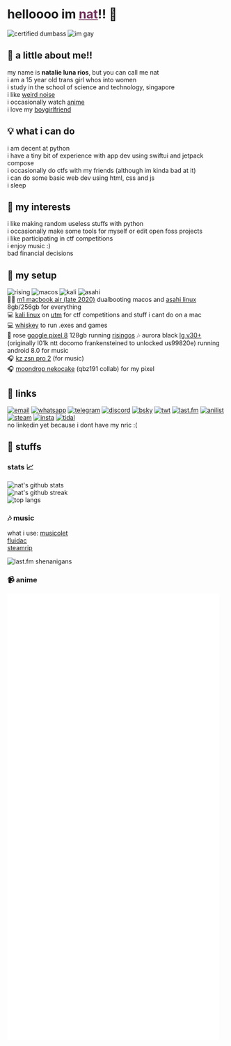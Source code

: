 # helloooo im <a href="https://en.pronouns.page/@ellipticobj" style="color:#70305a;">nat</a>!! 💖  
![certified dumbass](https://img.shields.io/badge/she%2fher-b33b72?style=for-the-badge&logoColor=white&labelcolor=black) ![im gay](https://img.shields.io/badge/transfem_lesbian-b33b72?style=for-the-badge&logoColor=white&labelcolor=black)  

## 🌸 a little about me!!  
my name is **natalie luna rios**, but you can call me nat  
i am a 15 year old trans girl whos into women  
i study in the school of science and technology, singapore  
i like [weird noise](https://www.last.fm/user/ellipticobj/)  
i occasionally watch [anime](https://anilist.co/user/ellipticobj/)  
i love my [boygirlfriend](https://en.pronouns.page/@audhdom)

## 💡 what i can do  
i am decent at python  
i have a tiny bit of experience with app dev using swiftui and jetpack compose  
i occasionally do ctfs with my friends (although im kinda bad at it)  
i can do some basic web dev using html, css and js  
i sleep  

## 💫 my interests
i like making random useless stuffs with python  
i occasionally make some tools for myself or edit open foss projects  
i like participating in ctf competitions  
i enjoy music :)  
bad financial decisions  

## 🔌 my setup  
![rising](https://img.shields.io/badge/RisingOS-b33b72?style=for-the-badge&logoColor=white) ![macos](https://img.shields.io/badge/mac%20os-b33b72?style=for-the-badge&logo=apple&logoColor=white) ![kali](https://img.shields.io/badge/Kali_Linux-b33b72?style=for-the-badge&logo=kali-linux&logoColor=white) ![asahi](https://img.shields.io/badge/fedora_asahi-b33b72?style=for-the-badge&logo=fedora-linux&logoColor=white)  
👩‍💻 [m1 macbook air (late 2020)](https://support.apple.com/kb/SP825?locale=en_SG) dualbooting macos and [asahi linux](https://alx.sh/) 8gb/256gb for everything  
💻 [kali linux](https://www.kali.org/) on [utm](https://getutm.app/) for ctf competitions and stuff i cant do on a mac  
💻 [whiskey](https://getwhisky.app/) to run .exes and games  
📱 rose [google pixel 8](https://www.gsmarena.com/google_pixel_8-12546.php) 128gb running [risingos](https://github.com/RisingTechOSS/android)
🎶 aurora black [lg v30+](https://www.gsmarena.com/lg_v30-8712.php#us998) (originally l01k ntt docomo frankensteined to unlocked us99820e) running android 8.0 for music  
🎧 [kz zsn pro 2](https://kz-audio.com/kz-zsn-pro-2.html) (for music)  
🎧 [moondrop nekocake](https://moondroplab.com/en/products/nekocake) (qbz191 collab) for my pixel

## 🔗 links
[![email](https://img.shields.io/badge/Gmail-b33b72?style=for-the-badge&logo=gmail&logoColor=white)](mailto:ellipticobj@gmail.com)
[![whatsapp](https://img.shields.io/badge/WhatsApp-b33b72?style=for-the-badge&logo=whatsapp&logoColor=white)](https://wa.link/9gh6go)
[![telegram](https://img.shields.io/badge/Telegram-b33b72?style=for-the-badge&logo=telegram&logoColor=white)](http://t.me/ellipticobj)
[![discord](https://img.shields.io/badge/Discord-b33b72?style=for-the-badge&logo=discord&logoColor=white)](http://discordapp.com/users/973943523655164032)
[![bsky](https://img.shields.io/badge/Bluesky-b33b72?logo=bluesky&logoColor=fff&style=for-the-badge)](http://xfz.bsky.social)
[![twt](https://img.shields.io/badge/Twitter-b33b72?style=for-the-badge&logo=twitter&logoColor=white)](http:?/twitter.com/ellipticobj)
[![last.fm](https://img.shields.io/badge/last.fm-b33b72?style=for-the-badge&logo=last.fm&logoColor=white)](http://last.fm/user/ellipticobj)
[![anilist](https://img.shields.io/badge/AniList-b33b72?style=for-the-badge&logo=AniList&logoColor=white)](http://anilist.co/user/ellipticobj)
[![steam](https://img.shields.io/badge/Steam-b33b72?style=for-the-badge&logo=steam&logoColor=white)](http://steamcommunity.com/id/ellipticobj)
[![insta](https://img.shields.io/badge/Instagram-b33b72?style=for-the-badge&logo=instagram&logoColor=white)](http://instagram.com/ellipticobjs)
[![tidal](https://img.shields.io/badge/Tidal-b33b72?style=for-the-badge&logo=Tidal&logoColor=white)](https://listen.tidal.com/user/201427455)  
no linkedin yet because i dont have my nric :(  

[comment]: <> (icons from https://github.com/alexandresanlim/Badges4-README.md-Profile)

## 💫 stuffs
### stats 📈
![nat's github stats](https://github-readme-stats.vercel.app/api?username=ellipticobj&show_icons=true&count_private=true&theme=rose)  
![nat's github streak](https://github-readme-streak-stats.herokuapp.com/?user=ellipticobj&theme=rose&show_icons=true)  
![top langs](https://github-readme-stats.vercel.app/api/top-langs/?username=ellipticobj&langs_count=8&theme=rose&show_icons=true&layout=compact)  
  
### 🎶 music
what i use: 
[musicolet](https://krosbits.in/musicolet/)  
[fluidac](https://github.com/imjyotiraditya/fluidac-releases)  
[steamrip](https://github.com/nathom/streamrip)  

![last.fm shenanigans](https://lastfm-recently-played.vercel.app/api?user=ellipticobj&count=4&width=600&loved=true&show_user=footer&header_style=normal_stats&footer_style=normal&loved_style=4&bg_color=b33b72)

### 📹 anime
![anime stats](.github/assets/metrics.plugin.anilist.svg)

